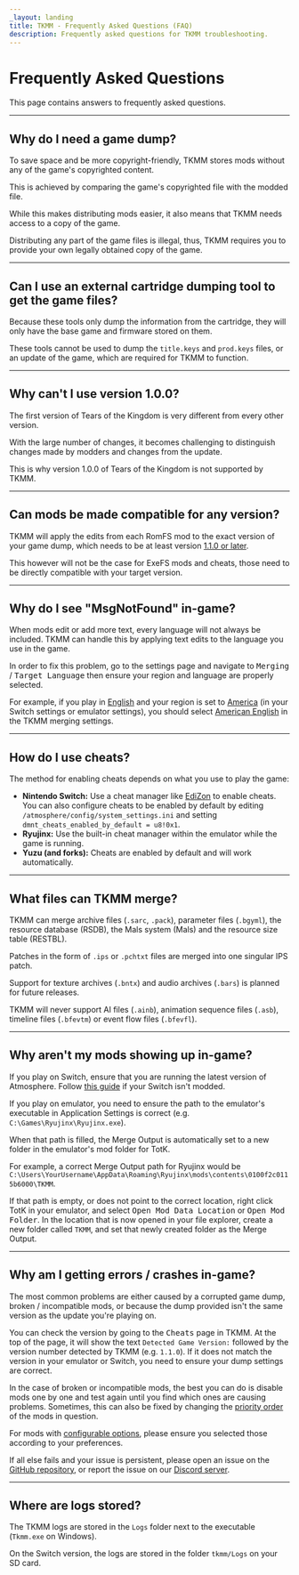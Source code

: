 ```yaml
---
_layout: landing
title: TKMM - Frequently Asked Questions (FAQ)
description: Frequently asked questions for TKMM troubleshooting.
---
```


<script type="application/ld+json">
    {
      "@context": "https://schema.org",
      "@type": "FAQPage",
      "mainEntity": [
        {
            "@type": "Question",
            "name": "Why do I need a game dump?",
            "acceptedAnswer": {
                "@type": "Answer",
                "text": "To save space and be more copyright-friendly, TKMM stores mods without any of the game's copyrighted content.\n\nThis is achieved by comparing the game's copyrighted file with the modded file.\n\nWhile this makes distributing mods easier, it also means that TKMM needs access to a copy of the game.\n\nDistributing any part of the game files is illegal, thus, TKMM requires you to provide your own legally obtained copy of the game."
            }
        },
        {
            "@type": "Question",
            "name": "Can I use an external cartridge dumping tool to get the game files?",
            "acceptedAnswer": {
                "@type": "Answer",
                "text": "Because these tools only dump the information from the cartridge, they will only have the base game and firmware stored on them.\n\nThese tools cannot be used to dump the <code>title.keys</code> and <code>prod.keys</code> files, or an update of the game, which are required for TKMM to function."
            }
        },
        {
            "@type": "Question",
            "name": "Why can't I use version 1.0.0?",
            "acceptedAnswer": {
                "@type": "Answer",
                "text": "The first version of Tears of the Kingdom is very different from every other version.\n\nWith the large number of changes, it becomes challenging to distinguish changes made by modders and changes from the update.\n\nThis is why version 1.0.0 of Tears of the Kingdom is not supported by TKMM."
            }
        },
        {
            "@type": "Question",
            "name": "Can mods be made compatible for any version?",
            "acceptedAnswer": {
                "@type": "Answer",
                "text": "TKMM will apply the edits from each RomFS mod to the exact version of your game dump, which needs to be at least version <a href=\"#why-cant-i-use-version-100\">1.1.0 or later</a>.\n\nThis however will not be the case for ExeFS mods and cheats, those need to be directly compatible with your target version."
            }
        },
        {
            "@type": "Question",
            "name": "Why do I see \"MsgNotFound\" in-game?",
            "acceptedAnswer": {
                "@type": "Answer",
                "text": "When mods edit or add more text, every language will not always be included. TKMM can handle this by applying text edits to the language you use in the game.\n\nIn order to fix this problem, go to the settings page and navigate to <kbd><samp>Merging</samp></kbd> / <kbd><samp>Target Language</samp></kbd> then ensure your region and language are properly selected.\n\nFor example, if you play in <ins>English</ins> and your region is set to <ins>America</ins> (in your Switch settings or emulator settings), you should select <ins>American English</ins> in the TKMM merging settings."
            }
        },
        {
            "@type": "Question",
            "name": "How do I use cheats?",
            "acceptedAnswer": {
                "@type": "Answer",
                "text": "The method for enabling cheats depends on what you use to play the game:<br/><br/><ul><li><b>Nintendo Switch:</b> Use a cheat manager like EdiZon to enable cheats. You can also configure cheats to be enabled by default by editing <code>/atmosphere/config/system_settings.ini</code> and setting <code>dmnt_cheats_enabled_by_default = u8!0x1</code>.</li><li><b>Ryujinx:</b> Use the built-in cheat manager within the emulator while the game is running.</li><li><b>Yuzu (and forks):</b> Cheats are enabled by default and will work automatically.</li></ul>"
            }
        },
        {
            "@type": "Question",
            "name": "What files can TKMM merge?",
            "acceptedAnswer": {
                "@type": "Answer",
                "text": "TKMM can merge archive files (<code>.sarc</code>, <code>.pack</code>), parameter files (<code>.bgyml</code>), the resource database (RSDB), the Mals system (Mals) and the resource size table (RESTBL).\n\nPatches in the form of <code>.ips</code> or <code>.pchtxt</code> files are merged into one singular IPS patch.\n\nSupport for texture archives (<code>.bntx</code>) and audio archives (<code>.bars</code>) is planned for future releases.\n\nTKMM will never support AI files (<code>.ainb</code>), animation sequence files (<code>.asb</code>), timeline files (<code>.bfevtm</code>) or event flow files (<code>.bfevfl</code>)."
            }
        },
        {
            "@type": "Question",
            "name": "Why aren't my mods showing up in-game?",
            "acceptedAnswer": {
                "@type": "Answer",
                "text": "If you play on Switch, ensure that you are running the latest version of Atmosphere. Follow <a href=\"https://switch.hacks.guide\">this guide</a> if your Switch isn't modded.\n\nIf you play on emulator, you need to ensure the path to the emulator's executable in Application Settings is correct (e.g. <code>C:\\Games\\Ryujinx\\Ryujinx.exe</code>).\n\nWhen that path is filled, the Merge Output is automatically set to a new folder in the emulator's mod folder for TotK.\n\nFor example, a correct path for Ryujinx would be <code>C:\\Users\\YourUsername\\AppData\\Roaming\\Ryujinx\\mods\\contents\\0100f2c0115b6000\\TKMM</code>.\n\nIf that path is empty, or does not point to the correct location, right click TotK in your emulator, and select <kbd><samp>Open Mod Data Location</samp></kbd> or <kbd><samp>Open Mod Folder</samp></kbd>. In the location that is now opened in your file explorer, create a new folder called <code>TKMM</code>, and set that newly created folder as the Merge Output."
            }
        },
        {
            "@type": "Question",
            "name": "Why am I getting errors / crashes in-game?",
            "acceptedAnswer": {
                "@type": "Answer",
                "text": "The most common problems are either caused by a corrupted game dump, broken / incompatible mods, or because the dump provided isn't the same version as the update you're playing on.\n\nYou can check the version by going to the <kbd><samp>Cheats</samp></kbd> page in TKMM. At the top of the page, it will show the text <code>Detected Game Version:</code> followed by the version number detected by TKMM (e.g. <code>1.1.0</code>). If it does not match the version in your emulator or Switch, you need to ensure your dump settings are correct.\n\nIn the case of broken or incompatible mods, the best you can do is disable mods one by one and test again until you find which ones are causing problems. Sometimes, this can also be fixed by changing the <a href=\"https://tkmm.org/docs/using-mods/#ordering-mods\">priority order</a> of the mods in question.\n\nFor mods with <a href=\"https://tkmm.org/docs/using-mods/#configuring-mod-options\">configurable options</a>, please ensure you selected those according to your preferences.\n\nIf all else fails and your issue is persistent, please open an issue on the <a href=\"https://github.com/TKMM-Team/Tkmm/issues/new\">GitHub repository</a>, or report the issue on our <a href=\"https://discord.gg/BbVXenRFVc\">Discord server</a>."
            }
        },
        {
            "@type": "Question",
            "name": "Where are logs stored?",
            "acceptedAnswer": {
                "@type": "Answer",
                "text": "The TKMM logs are stored in the <code>Logs</code> folder next to the executable (<code>Tkmm.exe</code> on Windows).\n\nOn the Switch version, the logs are stored in the folder <code>tkmm/Logs</code> on your SD card."
            }
        }
      ]
    }
</script>

# Frequently Asked Questions

This page contains answers to frequently asked questions.

---

## Why do I need a game dump?

To save space and be more copyright-friendly, TKMM stores mods without any of the game's copyrighted content.

This is achieved by comparing the game's copyrighted file with the modded file.

While this makes distributing mods easier, it also means that TKMM needs access to a copy of the game.

Distributing any part of the game files is illegal, thus, TKMM requires you to provide your own legally obtained copy of the game.

---

## Can I use an external cartridge dumping tool to get the game files?

Because these tools only dump the information from the cartridge, they will only have the base game and firmware stored on them.

These tools cannot be used to dump the <code>title.keys</code> and <code>prod.keys</code> files, or an update of the game, which are required for TKMM to function.

---

## Why can't I use version 1.0.0?

The first version of Tears of the Kingdom is very different from every other version.

With the large number of changes, it becomes challenging to distinguish changes made by modders and changes from the update.

This is why version 1.0.0 of Tears of the Kingdom is not supported by TKMM.

---

## Can mods be made compatible for any version?

TKMM will apply the edits from each RomFS mod to the exact version of your game dump, which needs to be at least version <a href="#why-cant-i-use-version-100">1.1.0 or later</a>.

This however will not be the case for ExeFS mods and cheats, those need to be directly compatible with your target version.

---

## Why do I see "MsgNotFound" in-game?

When mods edit or add more text, every language will not always be included. TKMM can handle this by applying text edits to the language you use in the game.

In order to fix this problem, go to the settings page and navigate to <kbd><samp>Merging</samp></kbd> / <kbd><samp>Target Language</samp></kbd> then ensure your region and language are properly selected.

For example, if you play in <ins>English</ins> and your region is set to <ins>America</ins> (in your Switch settings or emulator settings), you should select <ins>American English</ins> in the TKMM merging settings.

---

## How do I use cheats?

The method for enabling cheats depends on what you use to play the game:
- **Nintendo Switch:** Use a cheat manager like [EdiZon](https://github.com/WerWolv/EdiZon) to enable cheats. You can also configure cheats to be enabled by default by editing `/atmosphere/config/system_settings.ini` and setting `dmnt_cheats_enabled_by_default = u8!0x1`.
- **Ryujinx:** Use the built-in cheat manager within the emulator while the game is running.
- **Yuzu (and forks):** Cheats are enabled by default and will work automatically.

---

## What files can TKMM merge?

TKMM can merge archive files (<code>.sarc</code>, <code>.pack</code>), parameter files (<code>.bgyml</code>), the resource database (RSDB), the Mals system (Mals) and the resource size table (RESTBL).

Patches in the form of <code>.ips</code> or <code>.pchtxt</code> files are merged into one singular IPS patch.

Support for texture archives (<code>.bntx</code>) and audio archives (<code>.bars</code>) is planned for future releases.

TKMM will never support AI files (<code>.ainb</code>), animation sequence files (<code>.asb</code>), timeline files (<code>.bfevtm</code>) or event flow files (<code>.bfevfl</code>).

---

## Why aren't my mods showing up in-game?

If you play on Switch, ensure that you are running the latest version of Atmosphere. Follow [this guide](https://switch.hacks.guide) if your Switch isn't modded.

If you play on emulator, you need to ensure the path to the emulator's executable in Application Settings is correct (e.g. <code>C:\Games\Ryujinx\Ryujinx.exe</code>).

When that path is filled, the Merge Output is automatically set to a new folder in the emulator's mod folder for TotK.

For example, a correct Merge Output path for Ryujinx would be <code>C:\Users\YourUsername\AppData\Roaming\Ryujinx\mods\contents\0100f2c0115b6000\TKMM</code>.

If that path is empty, or does not point to the correct location, right click TotK in your emulator, and select <kbd><samp>Open Mod Data Location</samp></kbd> or <kbd><samp>Open Mod Folder</samp></kbd>. In the location that is now opened in your file explorer, create a new folder called <code>TKMM</code>, and set that newly created folder as the Merge Output.

---

## Why am I getting errors / crashes in-game?

The most common problems are either caused by a corrupted game dump, broken / incompatible mods, or because the dump provided isn't the same version as the update you're playing on.

You can check the version by going to the <kbd><samp>Cheats</samp></kbd> page in TKMM. At the top of the page, it will show the text <code>Detected Game Version:</code> followed by the version number detected by TKMM (e.g. <code>1.1.0</code>). If it does not match the version in your emulator or Switch, you need to ensure your dump settings are correct.

In the case of broken or incompatible mods, the best you can do is disable mods one by one and test again until you find which ones are causing problems. Sometimes, this can also be fixed by changing the <a href="https://tkmm.org/docs/using-mods/#ordering-mods">priority order</a> of the mods in question.

For mods with <a href="https://tkmm.org/docs/using-mods/#configuring-mod-options">configurable options</a>, please ensure you selected those according to your preferences.

If all else fails and your issue is persistent, please open an issue on the <a href="https://github.com/TKMM-Team/Tkmm/issues/new">GitHub repository</a>, or report the issue on our <a href="https://discord.gg/BbVXenRFVc">Discord server</a>.

---

## Where are logs stored?

The TKMM logs are stored in the <code>Logs</code> folder next to the executable (<code>Tkmm.exe</code> on Windows).

On the Switch version, the logs are stored in the folder <code>tkmm/Logs</code> on your SD card.
